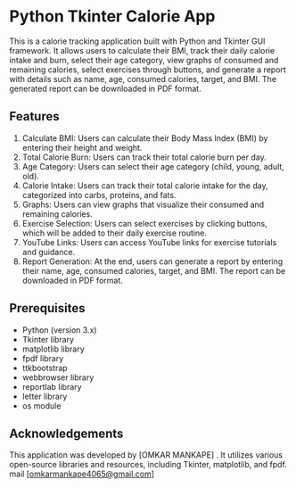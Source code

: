 # Python Tkinter Calorie App

This is a calorie tracking application built with Python and Tkinter GUI framework. It allows users to calculate their BMI, track their daily calorie intake and burn, select their age category, view graphs of consumed and remaining calories, select exercises through buttons, and generate a report with details such as name, age, consumed calories, target, and BMI. The generated report can be downloaded in PDF format.

## Features

1. Calculate BMI: Users can calculate their Body Mass Index (BMI) by entering their height and weight.
2. Total Calorie Burn: Users can track their total calorie burn per day.
3. Age Category: Users can select their age category (child, young, adult, old).
4. Calorie Intake: Users can track their total calorie intake for the day, categorized into carbs, proteins, and fats.
5. Graphs: Users can view graphs that visualize their consumed and remaining calories.
6. Exercise Selection: Users can select exercises by clicking buttons, which will be added to their daily exercise routine.
7. YouTube Links: Users can access YouTube links for exercise tutorials and guidance.
8. Report Generation: At the end, users can generate a report by entering their name, age, consumed calories, target, and BMI. The report can be downloaded in PDF format.

## Prerequisites

- Python (version 3.x)
- Tkinter library
- matplotlib library
- fpdf library
- ttkbootstrap
- webbrowser library
- reportlab library
- letter library
- os module


## Acknowledgements

This application was developed by [OMKAR MANKAPE] . It utilizes various open-source libraries and resources, including Tkinter, matplotlib, and fpdf.
mail [omkarmankape4065@gmail.com]
